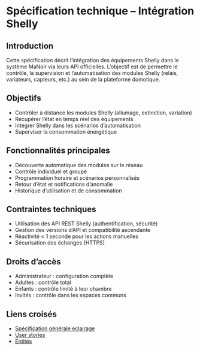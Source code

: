 # Spécification technique – Intégration Shelly

## Introduction

Cette spécification décrit l’intégration des équipements Shelly dans le système MaNoir via leurs API officielles. L’objectif est de permettre le contrôle, la supervision et l’automatisation des modules Shelly (relais, variateurs, capteurs, etc.) au sein de la plateforme domotique.

## Objectifs
- Contrôler à distance les modules Shelly (allumage, extinction, variation)
- Récupérer l’état en temps réel des équipements
- Intégrer Shelly dans les scénarios d’automatisation
- Superviser la consommation énergétique

## Fonctionnalités principales
- Découverte automatique des modules sur le réseau
- Contrôle individuel et groupé
- Programmation horaire et scénarios personnalisés
- Retour d’état et notifications d’anomalie
- Historique d’utilisation et de consommation

## Contraintes techniques
- Utilisation des API REST Shelly (authentification, sécurité)
- Gestion des versions d’API et compatibilité ascendante
- Réactivité < 1 seconde pour les actions manuelles
- Sécurisation des échanges (HTTPS)

## Droits d’accès
- Administrateur : configuration complète
- Adultes : contrôle total
- Enfants : contrôle limité à leur chambre
- Invités : contrôle dans les espaces communs

## Liens croisés
- [Spécification générale éclairage](spec-eclairage.md)
- [User stories](../../user-stories/)
- [Entités](../../entites/)
